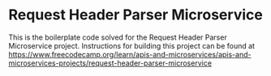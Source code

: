 # Request Header Parser Microservice

This is the boilerplate code solved for the Request Header Parser Microservice project. Instructions for building this project can be found at https://www.freecodecamp.org/learn/apis-and-microservices/apis-and-microservices-projects/request-header-parser-microservice
